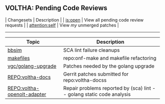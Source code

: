 VOLTHA: Pending Code Reviews
----------------------------

| Changesets | Description |
| [is:open](https://gerrit.opencord.org/q/is:open) | View all pending code review requests |
| [attention:self](https://gerrit.opencord.org/q/attention:self) | View *my* unmerged patches |

---

| Topic | Description |
| ----- | ------------|
| [bbsim](topics/bbsim.md) | SCA lint failure cleanups |
| [makefiles](topics/makefiles.md) | repo:onf-make and makefile refactoring |
| [vgc/golang-upgrade](topics/golang-upgrade.md) | Patches needed by the golang upgrade |
| [REPO:voltha-docs](topics/voltha-docs.md)  | Gerrit patches submitted for repo:voltha-docss |
| [REPO:voltha-openolt-adapter](topics/voltha-openolt-adapter.md)  | Repair problems reported by (sca) lint -- golang static code analysis |
